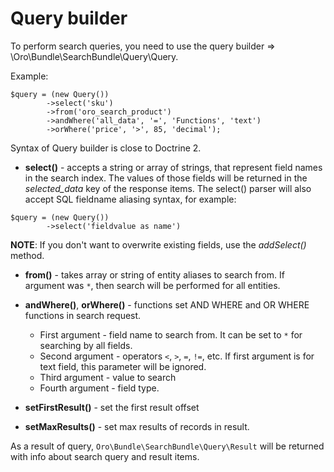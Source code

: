 Query builder
====================

To perform search queries, you need to use the query builder =>
\Oro\Bundle\SearchBundle\Query\Query.

Example:
```
$query = (new Query())
        ->select('sku')
        ->from('oro_search_product')
        ->andWhere('all_data', '=', 'Functions', 'text')
        ->orWhere('price', '>', 85, 'decimal');
```
Syntax of Query builder is close to Doctrine 2.

* **select()** - accepts a string or array of strings, that represent field names in the search index. 
The values of those fields will be returned in the *selected_data* key of the response items.
The select() parser will also accept SQL fieldname aliasing syntax, for example:

```
$query = (new Query())
        ->select('fieldvalue as name')
```

**NOTE**: If you don't want to overwrite existing fields, use the *addSelect()* method.
* **from()** - takes array or string of entity aliases to search from. If argument was `*`,
then search will be performed for all entities.

* **andWhere()**, **orWhere()** - functions set AND WHERE and OR WHERE functions in search request.
    * First argument - field name to search from. It can be set to `*` for searching by all fields.
    * Second argument - operators `<`, `>`, `=`, `!=`, etc. If first argument is for text field, this parameter will be ignored.
    * Third argument - value to search
    * Fourth argument - field type.

* **setFirstResult()** - set the first result offset

* **setMaxResults()** - set max results of records in result.

As a result of query, `Oro\Bundle\SearchBundle\Query\Result` will be returned
with info about search query and result items.
